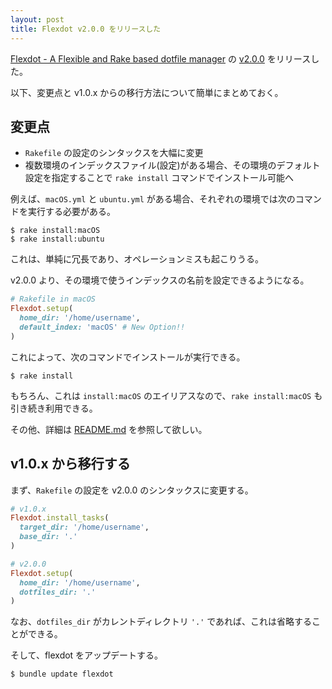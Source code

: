 ```yaml
---
layout: post
title: Flexdot v2.0.0 をリリースした
---
```


[Flexdot - A Flexible and Rake based dotfile manager](https://github.com/hidakatsuya/flexdot) の
[v2.0.0](https://github.com/hidakatsuya/flexdot/releases/tag/v2.0.0) をリリースした。

以下、変更点と v1.0.x からの移行方法について簡単にまとめておく。

## 変更点

- `Rakefile` の設定のシンタックスを大幅に変更
- 複数環境のインデックスファイル(設定)がある場合、その環境のデフォルト設定を指定することで `rake install` コマンドでインストール可能へ

例えば、`macOS.yml` と `ubuntu.yml` がある場合、それぞれの環境では次のコマンドを実行する必要がある。

```
$ rake install:macOS
$ rake install:ubuntu
```

これは、単純に冗長であり、オペレーションミスも起こりうる。

v2.0.0 より、その環境で使うインデックスの名前を設定できるようになる。

```ruby
# Rakefile in macOS
Flexdot.setup(
  home_dir: '/home/username',
  default_index: 'macOS' # New Option!!
)
```

これによって、次のコマンドでインストールが実行できる。

```
$ rake install
```

もちろん、これは `install:macOS` のエイリアスなので、`rake install:macOS` も引き続き利用できる。

その他、詳細は [README.md](https://github.com/hidakatsuya/flexdot/blob/v2.0.0/README.md) を参照して欲しい。

## v1.0.x から移行する

まず、`Rakefile` の設定を v2.0.0 のシンタックスに変更する。

```ruby
# v1.0.x
Flexdot.install_tasks(
  target_dir: '/home/username',
  base_dir: '.'
)
```

```ruby
# v2.0.0
Flexdot.setup(
  home_dir: '/home/username',
  dotfiles_dir: '.'
)
```

なお、`dotfiles_dir` がカレントディレクトリ `'.'` であれば、これは省略することができる。
 
そして、flexdot をアップデートする。

    $ bundle update flexdot

